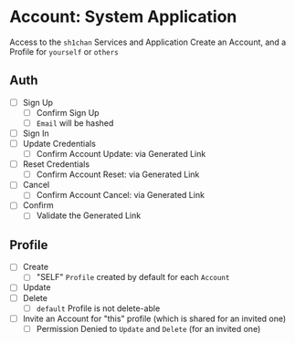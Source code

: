 # Account: System Application

Access to the `sh1chan` Services and Application
Create an Account, and a Profile for `yourself` or `others`

## Auth
- [ ] Sign Up
  - [ ] Confirm Sign Up
  - [ ] `Email` will be hashed
- [ ] Sign In
- [ ] Update Credentials
  - [ ] Confirm Account Update: via Generated Link
- [ ] Reset Credentials
  - [ ] Confirm Account Reset: via Generated Link
- [ ] Cancel
  - [ ] Confirm Account Cancel: via Generated Link
- [ ] Confirm
  - [ ] Validate the Generated Link

## Profile
- [ ] Create
  - [ ] "SELF" `Profile` created by default for each `Account`
- [ ] Update
- [ ] Delete
  - [ ] `default` Profile is not delete-able
- [ ] Invite an Account for "this" profile (which is shared for an invited one)
  - [ ] Permission Denied to `Update` and `Delete` (for an invited one)
